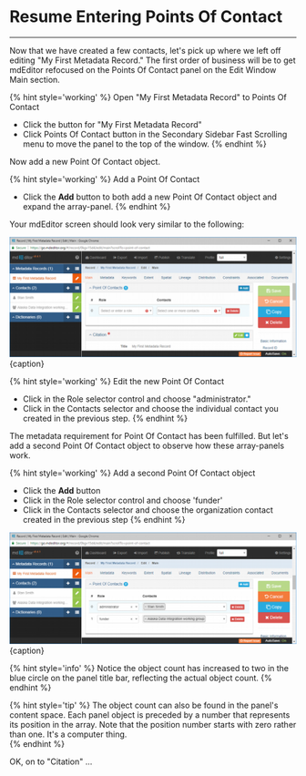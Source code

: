 # Resume Entering Points Of Contact 
---

Now that we have created a few contacts, let's pick up where we left off editing "My First Metadata Record."  The first order of business will be to get mdEditor refocused on the <span class="md-panel">Points Of Contact</span> panel on the <span class="md-window">Edit Window</span> <span class="md-section">Main</span> section.

{% hint style='working' %}
  Open "My First Metadata Record" to <span class="md-panel">Points Of Contact</span>
  * Click the <strong class="btn btn-warning btn-xs"> <i class="fa fa-pencil"> </i></strong> button for "My First Metadata Record"
  * Click <span class="md-panel">Points Of Contact</span> button in the <span class="md-window">Secondary Sidebar</span> <span class="md-window">Fast Scrolling</span> menu to move the panel to the top of the window.
{% endhint %}

Now add a new <span class="md-panel">Point Of Contact</span> object.  

{% hint style='working' %}
  Add a <span class="md-panel">Point Of Contact</span>
  * Click the <strong class="btn btn-info btn-xs"> <i class="fa fa-plus"> </i> Add</strong> button to both add a new <span class="md-panel">Point Of Contact</span> object and expand the array-panel.
{% endhint %}

Your mdEditor screen should look very similar to the following:

![Editing Window - Main - Points Of Contact](/assets/get-started/edit-window-main-poc-2.png){caption}

{% hint style='working' %}
  Edit the new <span class="md-panel">Point Of Contact</span>
  * Click in the <span class="md-element">Role</span> selector control and choose "administrator."
  * Click in the <span class="md-element">Contacts</span> selector and choose the individual contact you created in the previous step.
{% endhint %}

The metadata requirement for <span class="md-panel">Point Of Contact</span> has been fulfilled.  But let's add a second <span class="md-panel">Point Of Contact</span> object to observe how these array-panels work.

{% hint style='working' %}
  Add a second <span class="md-panel">Point Of Contact</span> object
  * Click the <strong class="btn btn-info btn-xs"> <i class="fa fa-plus"> </i> Add</strong> button
  * Click in the <span class="md-element">Role</span> selector control and choose 'funder'
  * Click in the <span class="md-element">Contacts</span> selector and choose the organization contact created in the previous step 
{% endhint %}

![Edit Window - Main - Points Of Contact with two objects](/assets/get-started/edit-window-main-poc-3.png){caption}

{% hint style='info' %}
  Notice the object count has increased to two in the blue circle on the panel title bar, reflecting the actual object count. 
{% endhint %}

{% hint style='tip' %}
  The object count can also be found in the panel's content space.  Each panel object is preceded by a number that represents its position in the array.  Note that the position number starts with zero rather than one.  It's a computer thing.   
{% endhint %}

OK, on to "Citation" ...
